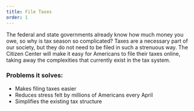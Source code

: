 ```yaml
---
title: File Taxes
order: 1
---
```


The federal and state governments already know how much money you owe, so why is tax season so complicated? Taxes are a necessary part of our society, but they do not need to be filed in such a strenuous way. The Citizen Center will make it easy for Americans to file their taxes online, taking away the complexities that currently exist in the tax system. 

### Problems it solves:
- Makes filing taxes easier
- Reduces stress felt by millions of Americans every April
- Simplifies the existing tax structure 
